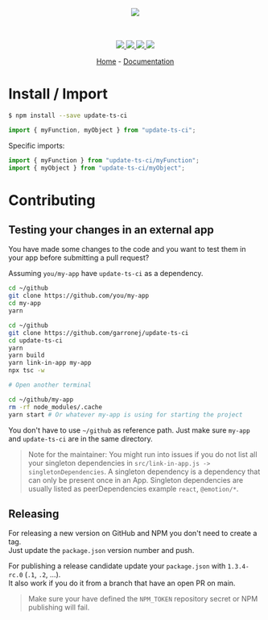 <p align="center">
    <img src="https://user-images.githubusercontent.com/6702424/80216211-00ef5280-863e-11ea-81de-59f3a3d4b8e4.png">  
</p>
<p align="center">
    <i></i>
    <br>
    <br>
    <a href="https://github.com/garronej/update-ts-ci/actions">
      <img src="https://github.com/garronej/update-ts-ci/workflows/ci/badge.svg?branch=main">
    </a>
    <a href="https://bundlephobia.com/package/update-ts-ci">
      <img src="https://img.shields.io/bundlephobia/minzip/update-ts-ci">
    </a>
    <a href="https://www.npmjs.com/package/update-ts-ci">
      <img src="https://img.shields.io/npm/dw/update-ts-ci">
    </a>
    <a href="https://github.com/garronej/update-ts-ci/blob/main/LICENSE">
      <img src="https://img.shields.io/npm/l/update-ts-ci">
    </a>
</p>
<p align="center">
  <a href="https://github.com/garronej/update-ts-ci">Home</a>
  -
  <a href="https://github.com/garronej/update-ts-ci">Documentation</a>
</p>

# Install / Import

```bash
$ npm install --save update-ts-ci
```

```typescript
import { myFunction, myObject } from "update-ts-ci";
```

Specific imports:

```typescript
import { myFunction } from "update-ts-ci/myFunction";
import { myObject } from "update-ts-ci/myObject";
```

# Contributing

## Testing your changes in an external app

You have made some changes to the code and you want to test them
in your app before submitting a pull request?

Assuming `you/my-app` have `update-ts-ci` as a dependency.

```bash
cd ~/github
git clone https://github.com/you/my-app
cd my-app
yarn

cd ~/github
git clone https://github.com/garronej/update-ts-ci
cd update-ts-ci
yarn
yarn build
yarn link-in-app my-app
npx tsc -w

# Open another terminal

cd ~/github/my-app
rm -rf node_modules/.cache
yarn start # Or whatever my-app is using for starting the project
```

You don't have to use `~/github` as reference path. Just make sure `my-app` and `update-ts-ci`
are in the same directory.

> Note for the maintainer: You might run into issues if you do not list all your singleton dependencies in
> `src/link-in-app.js -> singletonDependencies`. A singleton dependency is a dependency that can
> only be present once in an App. Singleton dependencies are usually listed as peerDependencies example `react`, `@emotion/*`.

## Releasing

For releasing a new version on GitHub and NPM you don't need to create a tag.  
Just update the `package.json` version number and push.

For publishing a release candidate update your `package.json` with `1.3.4-rc.0` (`.1`, `.2`, ...).  
It also work if you do it from a branch that have an open PR on main.

> Make sure your have defined the `NPM_TOKEN` repository secret or NPM publishing will fail.
